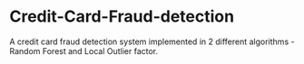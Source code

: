 # Credit-Card-Fraud-detection
A credit card fraud detection system implemented in 2 different algorithms - Random Forest and Local Outlier factor.

